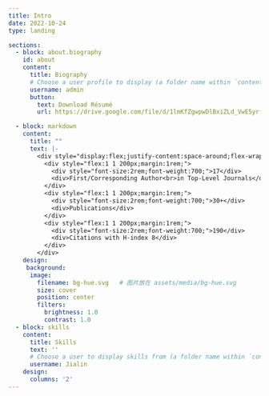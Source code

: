 ```yaml
---
title: Intro
date: 2022-10-24
type: landing

sections:
  - block: about.biography
    id: about
    content:
      title: Biography
      # Choose a user profile to display (a folder name within `content/authors/`)
      username: admin
      button:
        text: Download Résumé
        url: https://drive.google.com/file/d/1lmKfZgwpwDlBxiZLd_VwE5yrfjTJDpuT/view?usp=sharing

  - block: markdown
    content:
      title: ""
      text: |-
        <div style="display:flex;justify-content:space-around;flex-wrap:wrap;background-color:#f8f9fa;padding:2rem 1rem;border-radius:0.75rem;text-align:center;">
          <div style="flex:1 1 200px;margin:1rem;">
            <div style="font-size:2rem;font-weight:700;">17</div>
            <div>First/Corresponding Author<br>in Top-Level Journals</div>
          </div>
          <div style="flex:1 1 200px;margin:1rem;">
            <div style="font-size:2rem;font-weight:700;">30+</div>
            <div>Publications</div>
          </div>
          <div style="flex:1 1 200px;margin:1rem;">
            <div style="font-size:2rem;font-weight:700;">190</div>
            <div>Citations with H-index 8</div>
          </div>
        </div>
    design:
     background:
      image:
        filename: bg-hue.svg   # 图片放在 assets/media/bg-hue.svg
        size: cover
        position: center
        filters:
          brightness: 1.0
          contrast: 1.0
  - block: skills
    content:
      title: Skills
      text: ''
      # Choose a user to display skills from (a folder name within `content/authors/`)
      username: Jialin
    design:
      columns: '2'
---
```



